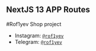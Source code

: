 ## NextJS 13 APP Routes

#Rof1yev Shop project

- Instagram: [`@rof1yev`](https://www.instagram.com/rof1yev/)
- Telegram: [`@rof1yev`](https://t.me/rof1yev/)